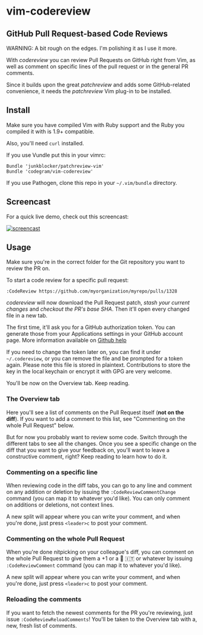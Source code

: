 # vim-codereview

## GitHub Pull Request-based Code Reviews

WARNING: A bit rough on the edges. I'm polishing it as I use it more.

With *codereview* you can review Pull Requests on GitHub right from Vim, as
well as comment on specific lines of the pull request or in the general PR
comments.

Since it builds upon the great *patchreview* and adds some GitHub-related
convenience, it needs the *patchreview* Vim plug-in to be installed.

## Install

Make sure you have compiled Vim with Ruby support and the Ruby you compiled it
with is 1.9+ compatible.

Also, you'll need `curl` installed.

If you use Vundle put this in your vimrc:

```
Bundle 'junkblocker/patchreview-vim'
Bundle 'codegram/vim-codereview'
```

If you use Pathogen, clone this repo in your `~/.vim/bundle` directory.

## Screencast

For a quick live demo, check out this screencast:

[![screencast](http://img.youtube.com/vi/1KaTY9AA48w/0.jpg)](http://youtu.be/1KaTY9AA48w)

## Usage

Make sure you're in the correct folder for the Git repository you want to
review the PR on.

To start a code review for a specific pull request:

```
:CodeReview https://github.com/myorganization/myrepo/pulls/1328
```

*codereview* will now download the Pull Request patch, *stash your
current changes* and *checkout the PR's base SHA*. Then it'll open every
changed file in a new tab.

The first time, it'll ask you for a GitHub authorization token. You can
generate those from your Applications settings in your GitHub account page. 
More information available on [Github help](https://help.github.com/articles/creating-an-access-token-for-command-line-use/)

If you need to change the token later on, you can find it under `~/.codereview`,
or you can remove the file and be prompted for a token again. Please note 
this file is stored in plaintext. Contributions to store the key in the local
keychain or encrypt it with GPG are very welcome.

You'll be now on the Overview tab. Keep reading.

### The Overview tab

Here you'll see a list of comments on the Pull Request itself (**not on the
diff**). If you want to add a comment to this list, see "Commenting on the
whole Pull Request" below.

But for now you probably want to review some code. Switch through the different
tabs to see all the changes. Once you see a specific change on the diff that
you want to give your feedback on, you'll want to leave a constructive comment,
right? Keep reading to learn how to do it.

### Commenting on a specific line

When reviewing code in the diff tabs, you can go to any line and comment on any
addition or deletion by issuing the `:CodeReviewCommentChange` command (you can
map it to whatever you'd like). You can only comment on additions or deletions,
not context lines.

A new split will appear where you can write your comment, and when you're done,
just press `<leader>c` to post your comment.

### Commenting on the whole Pull Request

When you're done nitpicking on your colleague's diff, you can comment on the
whole Pull Request to give them a +1 or a :ship: :it: or whatever by issuing
`:CodeReviewComment` command (you can map it to whatever you'd like).

A new split will appear where you can write your comment, and when you're done,
just press `<leader>c` to post your comment.

### Reloading the comments

If you want to fetch the newest comments for the PR you're reviewing, just
issue `:CodeReviewReloadComments`! You'll be taken to the Overview tab with a,
new, fresh list of comments.
